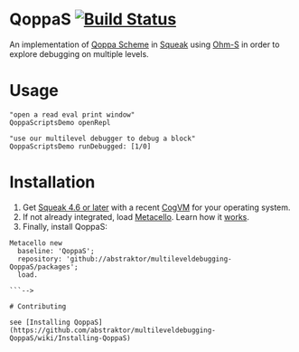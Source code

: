 # QoppaS [![Build Status](https://secure.travis-ci.org/abstraktor/multileveldebugging-QoppaS.svg?branch=master)](http://travis-ci.org/abstraktor/multileveldebugging-QoppaS)

An implementation of [Qoppa Scheme](http://mainisusuallyafunction.blogspot.de/2012/04/scheme-without-special-forms.html) in [Squeak](http://squeak.org/) using [Ohm-S](https://github.com/hpi-swa/Ohm-S)
in order to explore debugging on multiple levels.

# Usage

```smalltalk
"open a read eval print window"
QoppaScriptsDemo openRepl

"use our multilevel debugger to debug a block"
QoppaScriptsDemo runDebugged: [1/0]
```

# Installation

1. Get [Squeak 4.6 or later](http://www.squeak.org) with a recent [CogVM](http://www.mirandabanda.org/files/Cog/VM/) for your operating system.
2. If not already integrated, load [Metacello](https://github.com/dalehenrich/metacello-work). Learn how it [works](https://github.com/dalehenrich/metacello-work/blob/master/docs/MetacelloUserGuide.md).
3. Finally, install QoppaS:

```smalltalk
Metacello new
  baseline: 'QoppaS';
  repository: 'github://abstraktor/multileveldebugging-QoppaS/packages';
  load.

```-->

# Contributing

see [Installing QoppaS](https://github.com/abstraktor/multileveldebugging-QoppaS/wiki/Installing-QoppaS)

